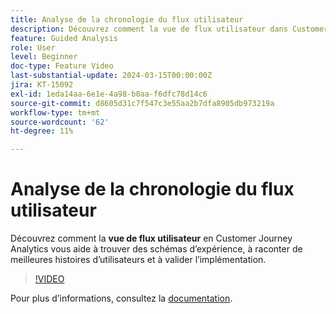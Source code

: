 ```yaml
---
title: Analyse de la chronologie du flux utilisateur
description: Découvrez comment la vue de flux utilisateur dans Customer Journey Analytics vous aide à trouver des modèles d’expérience, à raconter de meilleurs articles aux utilisateurs et à valider l’implémentation.
feature: Guided Analysis
role: User
level: Beginner
doc-type: Feature Video
last-substantial-update: 2024-03-15T00:00:00Z
jira: KT-15092
exl-id: 1eda14aa-6e1e-4a98-b0aa-f6dfc78d14c6
source-git-commit: d8605d31c7f547c3e55aa2b7dfa8905db973219a
workflow-type: tm+mt
source-wordcount: '62'
ht-degree: 11%

---
```


# Analyse de la chronologie du flux utilisateur

Découvrez comment la **vue de flux utilisateur** en Customer Journey Analytics vous aide à trouver des schémas d’expérience, à raconter de meilleures histoires d’utilisateurs et à valider l’implémentation.

>[!VIDEO](https://video.tv.adobe.com/v/3427810/?learn=on)

Pour plus dʼinformations, consultez la [documentation](https://experienceleague.adobe.com/en/docs/analytics-platform/using/guided-analysis/streams/timeline).
